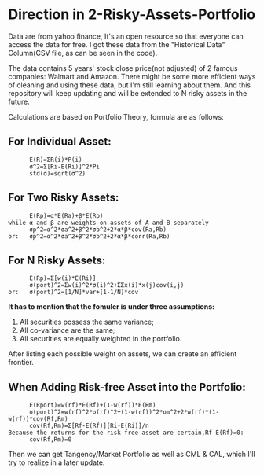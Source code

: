 # Direction in 2-Risky-Assets-Portfolio
Data are from yahoo finance, It's an open resource so that everyone can access the data for free. I got these data from the "Historical Data" Column(CSV file, as can be seen in the code).

The data contains 5 years' stock close price(not adjusted) of 2 famous companies: Walmart and Amazon. There might be some more efficient ways of cleaning and using these data, but I'm still learning about them. And this repository will keep updating and will be extended to N risky assets in the future.

Calculations are based on Portfolio Theory, formula are as follows:
## For Individual Asset:
          E(R)=ΣR(i)*P(i)
          σ^2=Σ[Ri-E(Ri)]^2*Pi
          std(σ)=sqrt(σ^2)

## For Two Risky Assets:
          E(Rp)=α*E(Ra)+β*E(Rb)
    while α and β are weights on assets of A and B separately
          σp^2=α^2*σa^2+β^2*σb^2+2*α*β*cov(Ra,Rb)
    or:   σp^2=α^2*σa^2+β^2*σb^2+2*α*β*corr(Ra,Rb)
     
## For N Risky Assets:
          E(Rp)=Σ[w(i)*E(Ri)]
          σ(port)^2=Σw(i)^2*σ(i)^2+ΣΣx(i)*x(j)cov(i,j)
    or:   σ(port)^2=[1/N]*var+[1-1/N]*cov
  
**It has to mention that the fomuler is under three assumptions:**
   1. All securities possess the same variance;
   2. All co-variance are the same;
   3. All securities are equally weighted in the portfolio.
   
After listing each possible weight on assets, we can create an efficient frontier.

## When Adding Risk-free Asset into the Portfolio:
          E(Rport)=w(rf)*E(Rf)+(1-w(rf))*E(Rm)
          σ(port)^2=w(rf)^2*σ(rf)^2+(1-w(rf))^2*σm^2+2*w(rf)*(1-w(rf))*cov(Rf,Rm)
          cov(Rf,Rm)=Σ[Rf-E(Rf)][Ri-E(Ri)]/n 
    Because the returns for the risk-free asset are certain,Rf-E(Rf)=0:
          cov(Rf,Rm)=0
        
Then we can get Tangency/Market Portfolio as well as CML & CAL, which I'll try to realize in a later update.
